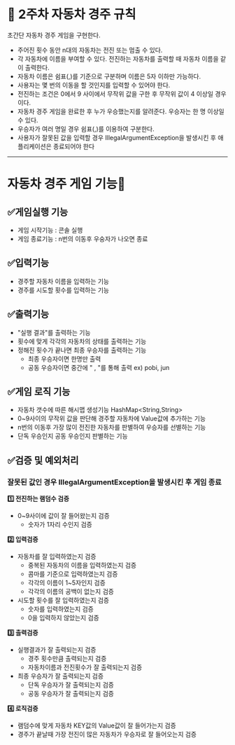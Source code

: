 # 🚀 2주차 자동차 경주 규칙

초간단 자동차 경주 게임을 구현한다.

- 주어진 횟수 동안 n대의 자동차는 전진 또는 멈출 수 있다.
- 각 자동차에 이름을 부여할 수 있다. 전진하는 자동차를 출력할 때 자동차 이름을 같이 출력한다.
-  자동차 이름은 쉼표(,)를 기준으로 구분하며 이름은 5자 이하만 가능하다.
- 사용자는 몇 번의 이동을 할 것인지를 입력할 수 있어야 한다.
- 전진하는 조건은 0에서 9 사이에서 무작위 값을 구한 후 무작위 값이 4 이상일 경우이다.
- 자동차 경주 게임을 완료한 후 누가 우승했는지를 알려준다. 우승자는 한 명 이상일 수 있다.
- 우승자가 여러 명일 경우 쉼표(,)를 이용하여 구분한다.
- 사용자가 잘못된 값을 입력할 경우 IllegalArgumentException을 발생시킨 후 애플리케이션은 종료되어야 한다

---


# 자동차 경주 게임  기능📑
## ✅게임실행 기능
- 게임 시작기능 : 콘솔 실행
- 게임 종료기능 : n번의 이동후 우숭자가 나오면 종료

## ✅입력기능
- 경주할 자동차 이름을 입력하는 기능
- 경주를 시도할 횟수를 입력하는 기능

## ✅출력기능
- "실행 결과"를 출력하는 기능
- 횟수에 맞게 각각의 자동차의 상태를 출력하는 기능
- 정해진 횟수가 끝나면 최종 우승자를 출력하는 기능
  - 최종 우승자이면 한명만 출력
  - 공동 우승자이면 중간에 " , "를 통해 출력 ex) pobi, jun

## ✅게임 로직 기능
- 자동차 갯수에 따른 해시맵 생성기능 HashMap<String,String>
- 0~9사이의 무작위 값을 판단해 경주할 자동차에 Value값에 추가하는 기능
- n번의 이동후 가장 많이 전진한 자동차를 판별하여 우승자를 선별하는 기능
- 단독 우승인지 공동 우승인지 판별하는 기능
## ✅검증 및 예외처리

### 잘못된 값인 경우 IllegalArgumentException을 발생시킨 후 게임 종료

**1️⃣ 전진하는 램덤수 검증**
- 0~9사이에 값이 잘 들어왔는지 검증
  - 숫자가 1자리 수인지 검증


**2️⃣ 입력검증**
- 자동차를 잘 입력하였는지 검증
  - 중복된 자동차의 이름을 입력하였는지 검증
  - 콤마를 기준으로 입력하였는지 검증
  - 각각의 이름이 1~5자인지 검증
  - 각각의 이름의 공백이 없는지 검증
- 시도할 횟수를 잘 입력하였는지 검증
  - 숫자를 입력하였는지 검증
  - 0을 입력하지 않았는지 검증


**3️⃣ 출력검증**
- 실행결과가 잘 출력되는지 검증
  - 경주 횟수만큼 출력되는지 검증
  - 자동차이름과 전진횟수가 잘 출력되는지 검증
- 최종 우승자가 잘 출력되는지 검증
  - 단독 우승자가 잘 출력되는지 검증
  - 공동 우승자가 잘 출력되는지 검증


**4️⃣ 로직검증**
- 램덤수에 맞게 자동차 KEY값의 Value값이 잘 들어가는지 검증
- 경주가 끝날때 가장 전진이 많은 자동차가 우승자로 잘 들어오는지 검증 
